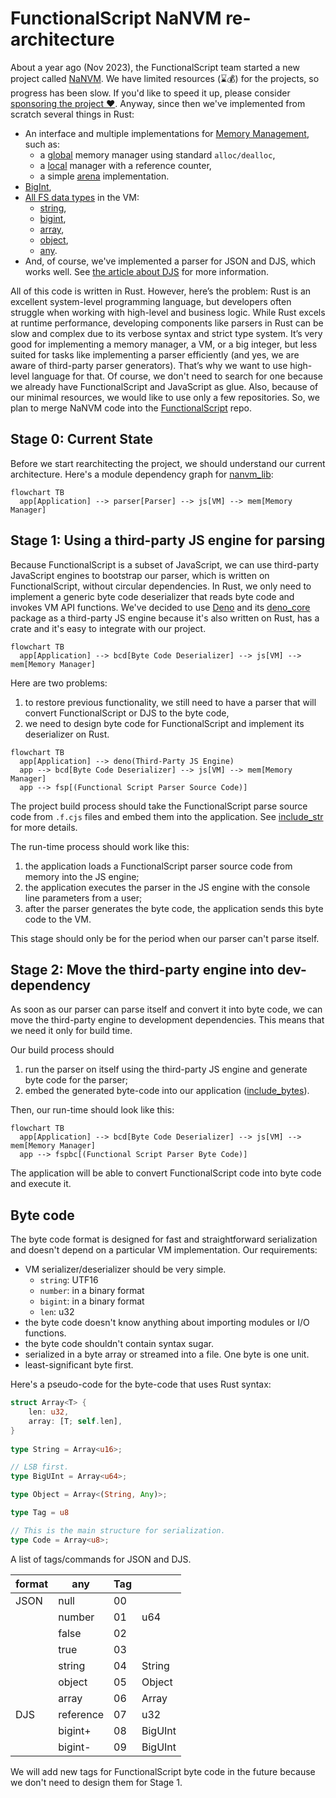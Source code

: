 # FunctionalScript NaNVM re-architecture

About a year ago (Nov 2023), the FunctionalScript team started a new project called [NaNVM](https://github.com/functionalscript/nanvm). We have limited resources (⌛💰) for the projects, so progress has been slow. If you'd like to speed it up, please consider [sponsoring the project ❤️](https://opencollective.com/functionalscript). Anyway, since then we've implemented from scratch several things in Rust:
- An interface and multiple implementations for [Memory Management](https://github.com/functionalscript/nanvm/tree/main/nanvm-lib/src/mem), such as:
  - a [global](https://github.com/functionalscript/nanvm/blob/main/nanvm-lib/src/mem/global.rs) memory manager using standard `alloc/dealloc`,
  - a [local](https://github.com/functionalscript/nanvm/blob/main/nanvm-lib/src/mem/local.rs) manager with a reference counter,
  - a simple [arena](https://github.com/functionalscript/nanvm/blob/main/nanvm-lib/src/mem/arena.rs) implementation.
- [BigInt](https://github.com/functionalscript/nanvm/blob/main/nanvm-lib/src/big_numbers/big_int.rs),
- [All FS data types](https://github.com/functionalscript/nanvm/tree/main/nanvm-lib/src/js) in the VM:
  - [string](https://github.com/functionalscript/nanvm/blob/main/nanvm-lib/src/js/js_string.rs),
  - [bigint](https://github.com/functionalscript/nanvm/blob/main/nanvm-lib/src/js/js_bigint.rs),
  - [array](https://github.com/functionalscript/nanvm/blob/main/nanvm-lib/src/js/js_array.rs),
  - [object](https://github.com/functionalscript/nanvm/blob/main/nanvm-lib/src/js/js_object.rs),
  - [any](https://github.com/functionalscript/nanvm/blob/main/nanvm-lib/src/js/any.rs).
- And, of course, we've implemented a parser for JSON and DJS, which works well. See [the article about DJS](https://medium.com/@sasha.gil/bridging-the-gap-from-json-to-javascript-without-dsls-fee273573f1b) for more information.

All of this code is written in Rust. However, here’s the problem: Rust is an excellent system-level programming language, but developers often struggle when working with high-level and business logic. While Rust excels at runtime performance, developing components like parsers in Rust can be slow and complex due to its verbose syntax and strict type system. It’s very good for implementing a memory manager, a VM, or a big integer, but less suited for tasks like implementing a parser efficiently (and yes, we are aware of third-party parser generators). That’s why we want to use high-level language for that. Of course, we don't need to search for one because we already have FunctionalScript and JavaScript as glue. Also, because of our minimal resources, we would like to use only a few repositories. So, we plan to merge NaNVM code into the [FunctionalScript](https://github.com/functionalscript/functionalscript) repo.

## Stage 0: Current State

Before we start rearchitecting the project, we should understand our current architecture. Here's a module dependency graph for [nanvm_lib](https://github.com/functionalscript/nanvm/tree/main/nanvm-lib/src):

```mermaid
flowchart TB
  app[Application] --> parser[Parser] --> js[VM] --> mem[Memory Manager]
```

## Stage 1: Using a third-party JS engine for parsing

Because FunctionalScript is a subset of JavaScript, we can use third-party JavaScript engines to bootstrap our parser, which is written on FunctionalScript, without circular dependencies. In Rust, we only need to implement a generic byte code deserializer that reads byte code and invokes VM API functions. We've decided to use [Deno](https://deno.com/) and its [deno_core](https://crates.io/crates/deno_core/) package as a third-party JS engine because it's also written on Rust, has a crate and it's easy to integrate with our project.

```mermaid
flowchart TB
  app[Application] --> bcd[Byte Code Deserializer] --> js[VM] --> mem[Memory Manager]
```

Here are two problems: 
1. to restore previous functionality, we still need to have a parser that will convert FunctionalScript or DJS to the byte code,
2. we need to design byte code for FunctionalScript and implement its deserializer on Rust.

```mermaid
flowchart TB
  app[Application] --> deno(Third-Party JS Engine)
  app --> bcd[Byte Code Deserializer] --> js[VM] --> mem[Memory Manager]
  app --> fsp[(Functional Script Parser Source Code)]
```

The project build process should take the FunctionalScript parse source code from `.f.cjs` files and embed them into the application. See [include_str](https://doc.rust-lang.org/std/macro.include_str.html) for more details.

The run-time process should work like this: 
1. the application loads a FunctionalScript parser source code from memory into the JS engine;
2. the application executes the parser in the JS engine with the console line parameters from a user;
3. after the parser generates the byte code, the application sends this byte code to the VM.

This stage should only be for the period when our parser can't parse itself.

## Stage 2: Move the third-party engine into dev-dependency

As soon as our parser can parse itself and convert it into byte code, we can move the third-party engine to development dependencies. This means that we need it only for build time.

Our build process should
1. run the parser on itself using the third-party JS engine and generate byte code for the parser;
2. embed the generated byte-code into our application ([include_bytes](https://doc.rust-lang.org/std/macro.include_bytes.html)).

Then, our run-time should look like this:

```mermaid
flowchart TB
  app[Application] --> bcd[Byte Code Deserializer] --> js[VM] --> mem[Memory Manager]
  app --> fspbc[(Functional Script Parser Byte Code)]
```

The application will be able to convert FunctionalScript code into byte code and execute it.

## Byte code

The byte code format is designed for fast and straightforward serialization and doesn't depend on a particular VM implementation. Our requirements:
- VM serializer/deserializer should be very simple.
    - `string`: UTF16
    - `number`: in a binary format
    - `bigint`: in a binary format
    - `len`: u32
- the byte code doesn't know anything about importing modules or I/O functions.
- the byte code shouldn't contain syntax sugar.
- serialized in a byte array or streamed into a file. One byte is one unit.
- least-significant byte first.

Here's a pseudo-code for the byte-code that uses Rust syntax: 

```rust
struct Array<T> {
    len: u32,
    array: [T; self.len],
}
 
type String = Array<u16>;

// LSB first.
type BigUInt = Array<u64>;

type Object = Array<(String, Any)>;

type Tag = u8

// This is the main structure for serialization.
type Code = Array<u8>;
```

A list of tags/commands for JSON and DJS.

|format|any           |Tag|                       |
|------|--------------|---|-----------------------|
|JSON  |null          | 00|                       |
|      |number        | 01|u64                    |
|      |false         | 02|                       |
|      |true          | 03|                       |
|      |string        | 04|String                 |
|      |object        | 05|Object                 |
|      |array         | 06|Array<Any>             |
|DJS   |reference     | 07|u32                    |
|      |bigint+       | 08|BigUInt                |
|      |bigint-       | 09|BigUInt                |

We will add new tags for FunctionalScript byte code in the future because we don't need to design them for Stage 1.
